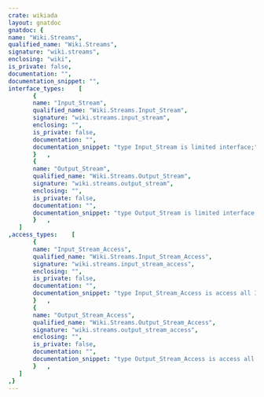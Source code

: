 ```yaml
---
crate: wikiada
layout: gnatdoc
gnatdoc: {
name: "Wiki.Streams",
qualified_name: "Wiki.Streams",
signature: "wiki.streams",
enclosing: "wiki",
is_private: false,
documentation: "",
documentation_snippet: "",
interface_types:    [
       {
       name: "Input_Stream",
       qualified_name: "Wiki.Streams.Input_Stream",
       signature: "wiki.streams.input_stream",
       enclosing: "",
       is_private: false,
       documentation: "",
       documentation_snippet: "type Input_Stream is limited interface;",
       }   ,
       {
       name: "Output_Stream",
       qualified_name: "Wiki.Streams.Output_Stream",
       signature: "wiki.streams.output_stream",
       enclosing: "",
       is_private: false,
       documentation: "",
       documentation_snippet: "type Output_Stream is limited interface;",
       }   ,
   ]
,access_types:    [
       {
       name: "Input_Stream_Access",
       qualified_name: "Wiki.Streams.Input_Stream_Access",
       signature: "wiki.streams.input_stream_access",
       enclosing: "",
       is_private: false,
       documentation: "",
       documentation_snippet: "type Input_Stream_Access is access all Input_Stream'Class;",
       }   ,
       {
       name: "Output_Stream_Access",
       qualified_name: "Wiki.Streams.Output_Stream_Access",
       signature: "wiki.streams.output_stream_access",
       enclosing: "",
       is_private: false,
       documentation: "",
       documentation_snippet: "type Output_Stream_Access is access all Output_Stream'Class;",
       }   ,
   ]
,}
---
```

